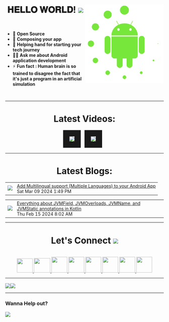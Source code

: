 <!-- intro hello world -->
<h1 align="center">
𝐇𝐄𝐋𝐋𝐎 𝐖𝐎𝐑𝐋𝐃! <img src="GIF/Earth.gif" width="24px">
<img src= "GIF/android_by_deiby_ybied_d3jaevn.gif" height="250px" align="right">
</h1>
<br>

- 💚 **Open Source**
- 🔮 **Composing your app**
- 🤝 **Helping hand for starting your tech journey**
- 👨‍💻 **Ask me about Android application development**
- ⚡ **Fun fact : Human brain is so trained to disagree the fact that it's just a program in an artificial simulation**
<br>


<hr>


<!-- youtube section -->
<h1 align="center">
Latest Videos:
</h1>
<div align = "center">
<!-- YOUTUBE:START --><a href="https://www.youtube.com/watch?v=ObgmK3BywKI" target="_blank"><img src="https://i.ytimg.com/vi/ObgmK3BywKI/mqdefault.jpg" height="200px" border="20"></a>&nbsp &nbsp<a href="https://www.youtube.com/watch?v=7jCsY845xIQ" target="_blank"><img src="https://i.ytimg.com/vi/7jCsY845xIQ/mqdefault.jpg" height="200px" border="20"></a>&nbsp &nbsp<!-- YOUTUBE:END -->
</div>


<hr>


<h1 align="center">
Latest Blogs:
</h1>

<!-- BLOG-POST-LIST:START --><table><tr><td><a href="https://sagar0-0.hashnode.dev/add-multilingual-support-multiple-languages-to-your-android-app"><img width="140px" src="https://cdn.hashnode.com/res/hashnode/image/upload/v1709992035819/1f266ef2-7984-44ff-92f4-d96354f2d9ec.png"></a></td>
<td><a href="https://sagar0-0.hashnode.dev/add-multilingual-support-multiple-languages-to-your-android-app">Add Multilingual support &lpar;Multiple Languages&rpar; to your Android App</a><br/>Sat Mar 09 2024 1:49 PM</td></tr></table>
<table><tr><td><a href="https://sagar0-0.hashnode.dev/everything-about-jvmfield-jvmoverloads-jvmname-and-jvmstatic-annotations-in-kotlin"><img width="140px" src="https://cdn.hashnode.com/res/hashnode/image/upload/v1707984043653/f6f91dca-25ef-4fb9-a9d5-4fb5e80ed40a.png"></a></td>
<td><a href="https://sagar0-0.hashnode.dev/everything-about-jvmfield-jvmoverloads-jvmname-and-jvmstatic-annotations-in-kotlin">Everything about JVMField, JVMOverloads, JVMName, and JVMStatic annotations in Kotlin</a><br/>Thu Feb 15 2024 8:02 AM</td></tr></table>
<!-- BLOG-POST-LIST:END -->
  
<hr>


<!-- connect section -->
<h1 align="center">
Let's Connect <img src="GIF/Handshake.gif" width="24px">
</h1>
<div align="center">
<p align="center">
  <br>
  <a href="https://www.youtube.com/channel/UCbXjqGX2O0UW12AIboO2Psw" target="_blank">
    <code><img  height="45" width="50" src="https://brandslogos.com/wp-content/uploads/images/large/youtube-icon-logo.png"></code>
  </a>
  <a href="mailto:sagar.0dev@gmail.com" target="_blank">
    <code><img height="46" width="52" src="https://logos-world.net/wp-content/uploads/2020/11/Gmail-Logo.png"></code>
  </a>
  <a href="https://twitter.com/sagar0_o" target="_blank">
    <code><img height="50" width="50" src="https://www.freepnglogos.com/uploads/twitter-logo-png/twitter-logo-vector-png-clipart-1.png"></code>
  </a>
  <a href="https://www.linkedin.com/in/sagar0-0malhotra/" target="_blank">
    <code><img height="50" width="50" src="https://cdn-icons-png.flaticon.com/512/174/174857.png"></code>
  </a>
  <a href="https://sagar0-0.medium.com/" target="_blank">
    <code><img height="50" width="50" src="https://cdn1.iconfinder.com/data/icons/social-media-circle-7/512/Circled_Medium_svg5-512.png"></code>
  </a>
  <a href="https://www.instagram.com/_sagar_malhotra_/" target="_blank">
    <code><img height="50" width="50" src="http://assets.stickpng.com/images/580b57fcd9996e24bc43c521.png"></code>
  </a>
  <a href="https://sagar0-0.hashnode.dev/" target="_blank">
    <code><img height="50" width="50" src="https://cdn.hashnode.com/res/hashnode/image/upload/v1611902473383/CDyAuTy75.png?auto=compress"></code>
  </a>
  <a href="https://discordapp.com/users/sagar0_0#2945" target="_blank">
    <code><img height="50" width="50" src="https://www.freepnglogos.com/uploads/discord-logo-png/discord-logo-logodownload-download-logotipos-1.png"></code>
  </a>
</p>
</div>


<hr>


<img align="center" height="150px" src="https://github-readme-streak-stats.herokuapp.com/?user=Sagar0-0&theme=dark&hide_border=true"><img align="center" height="160px" src="https://github-readme-stats.vercel.app/api?username=Sagar0-0&show_icons=true&hide_border=true&title_color=94b4a4&amp&icon_color=FFFFFF&amp&text_color=FFFFFF&amp&bg_color=000000&count_private=true&include_all_commits=true">


<hr>


### Wanna Help out?
<a href="https://www.buymeacoffee.com/0sagar0">
  <img src="https://user-images.githubusercontent.com/85388413/197355117-e4a5f6e7-44ee-4303-adb8-3ef39cd18246.jpg" width=200px>
</a>
